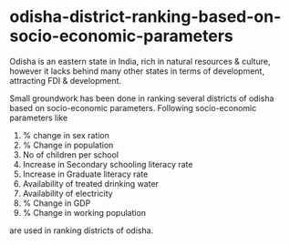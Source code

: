 # odisha-district-ranking-based-on-socio-economic-parameters

Odisha is an eastern state in India, rich in natural resources & culture, however it lacks behind many other states in terms of 
development, attracting FDI & development. 

Small groundwork has been done in ranking several districts of odisha based on socio-economic parameters.
Following socio-economic parameters like 

  1. % change in sex ration
  2. % Change in population
  3. No of children per school
  4. Increase in Secondary schooling literacy rate
  5. Increase in Graduate literacy rate
  6. Availability of treated drinking water
  7. Availability of electricity
  8. % Change in GDP
  9. % Change in working population
  
are used in ranking districts of odisha. 
